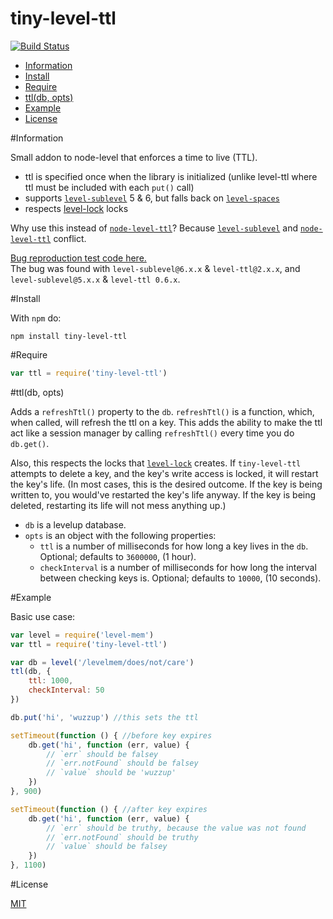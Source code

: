 tiny-level-ttl
==============

[![Build Status](https://travis-ci.org/ArtskydJ/tiny-level-ttl.svg?branch=master)](https://travis-ci.org/ArtskydJ/tiny-level-ttl)

- [Information](#information)
- [Install](#install)
- [Require](#require)
- [ttl(db, opts)](#ttldb-opts)
- [Example](#example)
- [License](#license)

#Information

Small addon to node-level that enforces a time to live (TTL).

- ttl is specified once when the library is initialized (unlike level-ttl where ttl must be included with each `put()` call)
- supports [`level-sublevel`](https://github.com/dominictarr/level-sublevel) 5 & 6, but falls back on [`level-spaces`](https://github.com/rvagg/level-spaces)
- respects [level-lock](https://github.com/substack/level-lock) locks

Why use this instead of [`node-level-ttl`](https://github.com/rvagg/node-level-ttl)? Because [`level-sublevel`](https://github.com/dominictarr/level-sublevel) and [`node-level-ttl`](https://github.com/rvagg/node-level-ttl) conflict.

[Bug reproduction test code here.](https://gist.github.com/ArtskydJ/65ebbd9cdbcdea9f091e)  
The bug was found with `level-sublevel@6.x.x` & `level-ttl@2.x.x`, and `level-sublevel@5.x.x` & `level-ttl 0.6.x`.

#Install

With `npm` do:
	
	npm install tiny-level-ttl

#Require

```js
var ttl = require('tiny-level-ttl')
```

#ttl(db, opts)

Adds a `refreshTtl()` property to the `db`. `refreshTtl()` is a function, which, when called, will refresh the ttl on a key. This adds the ability to make the ttl act like a session manager by calling `refreshTtl()` every time you do `db.get()`.

Also, this respects the locks that [`level-lock`](https://github.com/substack/level-lock) creates. If `tiny-level-ttl` attempts to delete a key, and the key's write access is locked, it will restart the key's life. (In most cases, this is the desired outcome. If the key is being written to, you would've restarted the key's life anyway. If the key is being deleted, restarting its life will not mess anything up.)

- `db` is a levelup database.
- `opts` is an object with the following properties:
	- `ttl` is a number of milliseconds for how long a key lives in the `db`. Optional; defaults to `3600000`, (1 hour).
	- `checkInterval` is a number of milliseconds for how long the interval between checking keys is. Optional; defaults to `10000`, (10 seconds).

#Example

Basic use case:

```js
var level = require('level-mem')
var ttl = require('tiny-level-ttl')

var db = level('/levelmem/does/not/care')
ttl(db, {
	ttl: 1000,
	checkInterval: 50
})

db.put('hi', 'wuzzup') //this sets the ttl

setTimeout(function () { //before key expires
	db.get('hi', function (err, value) {
		// `err` should be falsey
		// `err.notFound` should be falsey
		// `value` should be 'wuzzup'
	})
}, 900)

setTimeout(function () { //after key expires
	db.get('hi', function (err, value) {
		// `err` should be truthy, because the value was not found
		// `err.notFound` should be truthy
		// `value` should be falsey
	})
}, 1100)
```

#License

[MIT](http://opensource.org/licenses/MIT)
